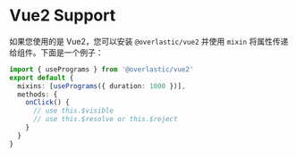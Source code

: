 # Vue2 Support

如果您使用的是 Vue2，您可以安装 `@overlastic/vue2` 并使用 `mixin` 将属性传递给组件。下面是一个例子：

```ts
import { usePrograms } from '@overlastic/vue2'
export default {
  mixins: [usePrograms({ duration: 1000 })],
  methods: {
    onClick() {
      // use this.$visible
      // use this.$resolve or this.$reject
    }
  }
}
```
